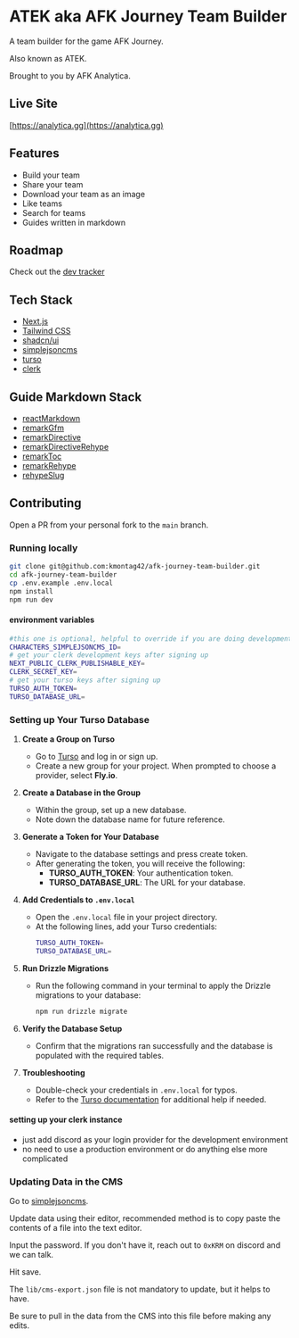 # ATEK aka AFK Journey Team Builder

A team builder for the game AFK Journey.

Also known as ATEK.

Brought to you by AFK Analytica.

## Live Site

[https://analytica.gg](https://analytica.gg)

## Features

- Build your team
- Share your team
- Download your team as an image
- Like teams
- Search for teams
- Guides written in markdown

## Roadmap

Check out the [dev tracker](https://analytica.gg/dev-tracker)

## Tech Stack

- [Next.js](https://nextjs.org/)
- [Tailwind CSS](https://tailwindcss.com/)
- [shadcn/ui](https://ui.shadcn.com/)
- [simplejsoncms](https://simplejsoncms.com/)
- [turso](https://turso.tech)
- [clerk](https://clerk.com)

## Guide Markdown Stack

- [reactMarkdown](https://github.com/remarkjs/react-markdown)
- [remarkGfm](https://github.com/remarkjs/remark-gfm)
- [remarkDirective](https://github.com/remarkjs/remark-directive)
- [remarkDirectiveRehype](https://github.com/IGassmann/remark-directive-rehype)
- [remarkToc](https://github.com/remarkjs/remark-toc)
- [remarkRehype](https://github.com/remarkjs/remark-rehype)
- [rehypeSlug](https://github.com/rehypejs/rehype-slug)

## Contributing

Open a PR from your personal fork to the `main` branch.

### Running locally

```bash
git clone git@github.com:kmontag42/afk-journey-team-builder.git
cd afk-journey-team-builder
cp .env.example .env.local
npm install
npm run dev
```

#### environment variables

```bash
#this one is optional, helpful to override if you are doing development on the data model itself
CHARACTERS_SIMPLEJSONCMS_ID=
# get your clerk development keys after signing up
NEXT_PUBLIC_CLERK_PUBLISHABLE_KEY=
CLERK_SECRET_KEY=
# get your turso keys after signing up
TURSO_AUTH_TOKEN=
TURSO_DATABASE_URL=
```

### Setting up Your Turso Database

1. **Create a Group on Turso**
   - Go to [Turso](https://turso.tech) and log in or sign up.
   - Create a new group for your project. When prompted to choose a provider, select **Fly.io**.

2. **Create a Database in the Group**
   - Within the group, set up a new database.
   - Note down the database name for future reference.

3. **Generate a Token for Your Database**
   - Navigate to the database settings and press create token.
   - After generating the token, you will receive the following:
     - **TURSO_AUTH_TOKEN**: Your authentication token.
     - **TURSO_DATABASE_URL**: The URL for your database.

4. **Add Credentials to `.env.local`**
   - Open the `.env.local` file in your project directory.
   - At the following lines, add your Turso credentials:
     ```bash
     TURSO_AUTH_TOKEN=
     TURSO_DATABASE_URL=
     ```

5. **Run Drizzle Migrations**
   - Run the following command in your terminal to apply the Drizzle migrations to your database:
     ```bash
     npm run drizzle migrate
     ```

6. **Verify the Database Setup**
   - Confirm that the migrations ran successfully and the database is populated with the required tables.

7. **Troubleshooting**
   - Double-check your credentials in `.env.local` for typos.
   - Refer to the [Turso documentation](https://docs.turso.tech) for additional help if needed.

#### setting up your clerk instance

- just add discord as your login provider for the development environment
- no need to use a production environment or do anything else more complicated

### Updating Data in the CMS

Go to [simplejsoncms](https://simplejsoncms.com/mdb18slfe7).

Update data using their editor, recommended method is to copy paste the contents of a file into the text editor.

Input the password. If you don't have it, reach out to `0xKRM` on discord and we can talk.

Hit save.

The `lib/cms-export.json` file is not mandatory to update, but it helps to have.

Be sure to pull in the data from the CMS into this file before making any edits.
